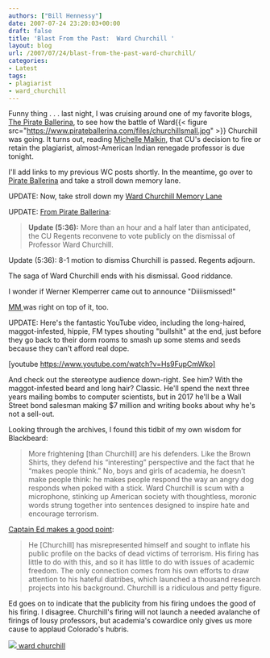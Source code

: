 ```yaml
---
authors: ["Bill Hennessy"]
date: 2007-07-24 23:20:03+00:00
draft: false
title: 'Blast From the Past:  Ward Churchill '
layout: blog
url: /2007/07/24/blast-from-the-past-ward-churchill/
categories:
- Latest
tags:
- plagiarist
- ward_churchill
---
```


Funny thing . . . last night, I was cruising around one of my favorite blogs, [The Pirate Ballerina](https://www.pirateballerina.com/blog/entry.php?id=672), to see how the battle of Ward{{< figure src="https://www.pirateballerina.com/files/churchillsmall.jpg" >}}
Churchill was going. It turns out, reading [Michelle Malkin](https://michellemalkin.com/2007/07/24/the-fate-of-ward-churchill/), that CU's decision to fire or retain the plagiarist, almost-American Indian renegade professor is due tonight.

I'll add links to my previous WC posts shortly. In the meantime, go over to [Pirate Ballerina](https://www.pirateballerina.com/) and take a stroll down memory lane.

UPDATE: Now, take stroll down my [Ward Churchill Memory Lane](https://hennessysview.com/?cat=31)

UPDATE: [From Pirate Ballerina](https://www.pirateballerina.com/blog/entry.php?id=672):


> **Update (5:36):** More than an hour and a half later than anticipated, the CU Regents reconvene to vote publicly on the dismissal of Professor Ward Churchill.

Update (5:36): 8-1 motion to dismiss Churchill is passed. Regents adjourn.


The saga of Ward Churchill ends with his dismissal. Good riddance.

I wonder if Werner Klemperrer came out to announce "Diiiismissed!"

[MM ](https://michellemalkin.com/2007/07/24/the-fate-of-ward-churchill/)was right on top of it, too.

UPDATE: Here's the fantastic YouTube video, including the long-haired, maggot-infested, hippie, FM types shouting "bullshit" at the end, just before they go back to their dorm rooms to smash up some stems and seeds because they can't afford real dope.

[youtube https://www.youtube.com/watch?v=Hs9FupCmWko]


And check out the stereotype audience down-right. See him? With the maggot-infested beard and long hair? Classic. He'll spend the next three years mailing bombs to computer scientists, but in 2017 he'll be a Wall Street bond salesman making $7 million and writing books about why he's not a sell-out.

Looking through the archives, I found this tidbit of my own wisdom for Blackbeard:


> More frightening [than Churchill] are his defenders. Like the Brown Shirts, they defend his “interesting” perspective and the fact that he “makes people think.” No, boys and girls of academia, he doesn’t make people think: he makes people respond the way an angry dog responds when poked with a stick. Ward Churchill is scum with a microphone, stinking up American society with thoughtless, moronic words strung together into sentences designed to inspire hate and encourage terrorism.


[Captain Ed makes a good point](https://www.captainsquartersblog.com/mt/archives/010620.php):


> He [Churchill] has misrepresented himself and sought to inflate his public profile on the backs of dead victims of terrorism. His firing has little to do with this, and so it has little to do with issues of academic freedom. The only connection comes from his own efforts to draw attention to his hateful diatribes, which launched a thousand research projects into his background. Churchill is a ridiculous and petty figure.


Ed goes on to indicate that the publicity from his firing undoes the good of his firing. I disagree. Churchill's firing will not launch a needed avalanche of firings of lousy professors, but academia's cowardice only gives us more cause to applaud Colorado's hubris.



[![ ](https://static.technorati.com/static/img/pub/icon-utag-16x13.png?tag=ward+churchill)
ward churchill](https://technorati.com/tag/ward+churchill)
